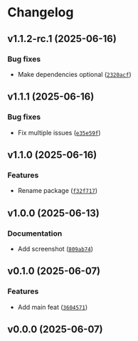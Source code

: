 # Changelog

## v1.1.2-rc.1 (2025-06-16)

### Bug fixes

- Make dependencies optional ([`2320acf`](https://github.com/34j/types-array-api/commit/2320acfc0c2a82b235e73669b40f01743740934c))

## v1.1.1 (2025-06-16)

### Bug fixes

- Fix multiple issues ([`e35e59f`](https://github.com/34j/types-array-api/commit/e35e59f148380741e13da347dbe5accca65cd774))

## v1.1.0 (2025-06-16)

### Features

- Rename package ([`f32f717`](https://github.com/34j/types-array-api/commit/f32f7173deb4623e5df17f71c718d2567b53b260))

## v1.0.0 (2025-06-13)

### Documentation

- Add screenshot ([`809ab74`](https://github.com/34j/types-array-api/commit/809ab74ce3805404100cd4248cc5d42787b35017))

## v0.1.0 (2025-06-07)

### Features

- Add main feat ([`3604571`](https://github.com/34j/types-array-api/commit/3604571a3be95353ef3c4a5354545ca711d91cfb))

## v0.0.0 (2025-06-07)
